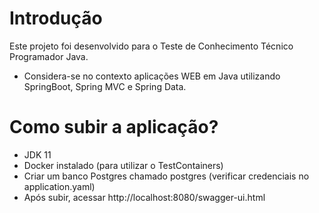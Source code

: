 # Introdução
Este projeto foi desenvolvido para o Teste de Conhecimento Técnico Programador Java.
* Considera-se no contexto aplicações WEB em Java utilizando SpringBoot, Spring MVC e Spring Data.

# Como subir a aplicação?
* JDK 11
* Docker instalado (para utilizar o TestContainers)
* Criar um banco Postgres chamado postgres (verificar credenciais no application.yaml)
* Após subir, acessar http://localhost:8080/swagger-ui.html
